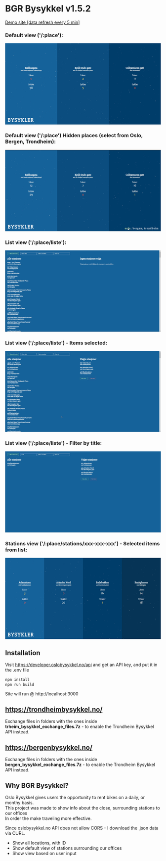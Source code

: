 # BGR Bysykkel  v1.5.2
[Demo site [data refresh every 5 min]](http://bysykkel.ispwbv003.axpa.no/)

### Default view ('/:place'):
![alt text](https://github.com/dagthomas/bgrbysykkel/raw/master/readme/default_site.jpg "Default Site")

### Default view ('/:place') Hidden places (select from Oslo, Bergen, Trondheim):
![alt text](https://github.com/dagthomas/bgrbysykkel/raw/master/readme/places.jpg "Places")

### List view ('/:place/liste'):
![alt text](https://github.com/dagthomas/bgrbysykkel/raw/master/readme/list_of_stations.jpg "List of Stations")

### List view ('/:place/liste') - Items selected:
![alt text](https://github.com/dagthomas/bgrbysykkel/raw/master/readme/list_of_stations2.jpg "List of Stations")

### List view ('/:place/liste') - Filter by title:
![alt text](https://github.com/dagthomas/bgrbysykkel/raw/master/readme/list_of_stations3.jpg "List of Stations")

### Stations view ('/:place/stations/xxx-xxx-xxx') - Selected items from list:
![alt text](https://github.com/dagthomas/bgrbysykkel/raw/master/readme/selected_stations.jpg "Selected Stations")


## Installation

Visit https://developer.oslobysykkel.no/api and get an API key, and put it in the .env file

```shell
npm install
npm run build
```

Site will run @ http://localhost:3000

## https://trondheimbysykkel.no/

Exchange files in folders with the ones inside **trheim_bysykkel_exchange_files.7z** - to enable the Trondheim Bysykkel API instead.

## https://bergenbysykkel.no/

Exchange files in folders with the ones inside **bergen_bysykkel_exchange_files.7z** - to enable the Trondheim Bysykkel API instead.

## Why BGR Bysykkel?

Oslo Bysykkel gives users the opportunity to rent bikes on a daily, or monthy basis.<br> 
This project was made to show info about the close, surrounding stations to our offices <br>
In order the make traveling more effective.<br>

Since oslobysykkel.no API does not allow CORS - I download the .json data via CURL.<br>

 * Show all locations, with ID
 * Show default view of stations surrounding our offices
 * Show view based on user input
 <br>
